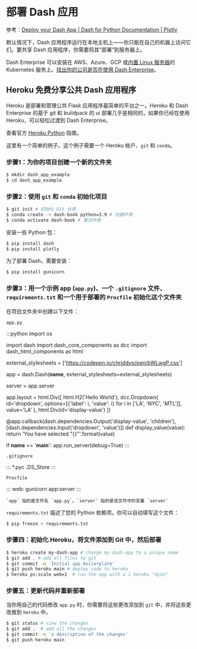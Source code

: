 # 部署 Dash 应用

参考：[Deploy your Dash App | Dash for Python Documentation | Plotly](https://dash.plotly.com/deployment)

默认情况下，Dash 应用程序运行在本地主机上——你只能在自己的机器上访问它们。要共享 Dash 应用程序，你需要将其“部署”到服务器上。

Dash Enterprise 可以安装在 AWS、Azure、GCP 或[内置 Linux 服务器](https://plotly.com/dash/on-premises-linux/?utm_source=docs&utm_medium=workspace&utm_campaign=nov&utm_content=linux)的 Kubernetes 服务上。[找出你的公司是否在使用 Dash Enterprise](https://go.plotly.com/company-lookup)。

## Heroku 免费分享公共 Dash 应用程序

Heroku 是部署和管理公共 Flask 应用程序最简单的平台之一。Heroku 和 Dash Enterprise 的基于 git 和 buildpack 的 ui 部署几乎是相同的，如果你已经在使用 Heroku，可以轻松过渡到 Dash Enterprise。

查看官方 [Heroku Python](https://devcenter.heroku.com/articles/getting-started-with-python) 指南。

这里有一个简单的例子。这个例子需要一个 Heroku 帐户、`git` 和 `conda`。

### 步骤1：为你的项目创建一个新的文件夹

```sh
$ mkdir dash_app_example
$ cd dash_app_example
```

### 步骤2：使用 `git` 和 `conda` 初始化项目

```sh
$ git init # 初始化 Git 仓库
$ conda create -n dash-book python=3.9 # 创建环境
$ conda activate dash-book # 激活环境
```

安装一些 Python 包：

```sh
$ pip install dash
$ pip install plotly
```

为了部署 Dash，需要安装：

```sh
$ pip install gunicorn
```

### 步骤3：用一个示例 app (`app.py`)、一个 `.gitignore` 文件、`requirements.txt` 和一个用于部署的 `Procfile` 初始化这个文件夹

在项目文件夹中创建以下文件：

`app.py`

:::python
import os

import dash
import dash_core_components as dcc
import dash_html_components as html

external_stylesheets = ['https://codepen.io/chriddyp/pen/bWLwgP.css']

app = dash.Dash(__name__, external_stylesheets=external_stylesheets)

server = app.server

app.layout = html.Div([
    html.H2('Hello World'),
    dcc.Dropdown(
        id='dropdown',
        options=[{'label': i, 'value': i} for i in ['LA', 'NYC', 'MTL']],
        value='LA'
    ),
    html.Div(id='display-value')
])

@app.callback(dash.dependencies.Output('display-value', 'children'),
              [dash.dependencies.Input('dropdown', 'value')])
def display_value(value):
    return 'You have selected "{}"'.format(value)

if __name__ == '__main__':
    app.run_server(debug=True)
:::


`.gitignore`

:::
*.pyc
.DS_Store
:::


`Procfile`

:::
web: gunicorn app:server
:::


```{note}
`app` 指的是文件名 `app.py`。`server` 指的是该文件中的变量 `server`
```

`requirements.txt` 描述了您的 Python 依赖项。你可以自动填写这个文件：

```sh
$ pip freeze > requirements.txt
```

### 步骤四：初始化 Heroku，将文件添加到 Git 中，然后部署

```sh
$ heroku create my-dash-app # change my-dash-app to a unique name
$ git add . # add all files to git
$ git commit -m 'Initial app boilerplate'
$ git push heroku main # deploy code to heroku
$ heroku ps:scale web=1  # run the app with a 1 heroku "dyno"
```

### 步骤五：更新代码并重新部署

当你用自己的代码修改 `app.py` 时，你需要将这些更改添加到 `git` 中，并将这些更改推到 `heroku` 中。

```sh
$ git status # view the changes
$ git add .  # add all the changes
$ git commit -m 'a description of the changes'
$ git push heroku main
```